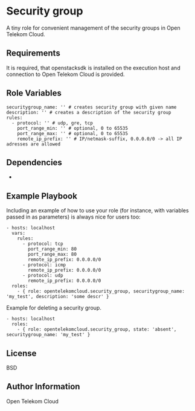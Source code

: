 Security group
==============

A tiny role for convenient management of the security groups in Open Telekom Cloud.

Requirements
------------

It is required, that openstacksdk is installed on the execution host and connection to Open Telekom Cloud is provided.

Role Variables
--------------

    securitygroup_name: '' # creates security group with given name
    description: '' # creates a description of the security group
    rules:
      - protocol: '' # udp, gre, tcp
        port_range_min: '' # optional, 0 to 65535
        port_range_max: '' # optional, 0 to 65535
        remote_ip_prefix: '' # IP/netmask-suffix, 0.0.0.0/0 -> all IP adresses are allowed

Dependencies
------------

-

Example Playbook
----------------

Including an example of how to use your role (for instance, with variables passed in as parameters) is always nice for users too:

    - hosts: localhost
      vars:
        rules:
          - protocol: tcp
            port_range_min: 80
            port_range_max: 80
            remote_ip_prefix: 0.0.0.0/0
          - protocol: icmp
            remote_ip_prefix: 0.0.0.0/0
          - protocol: udp
            remote_ip_prefix: 0.0.0.0/0
      roles:
        - { role: opentelekomcloud.security_group, securitygroup_name: 'my_test', description: 'some descr' }
  
Example for deleting a security group.
    
    - hosts: localhost
      roles:
        - { role: opentelekomcloud.security_group, state: 'absent', securitygroup_name: 'my_test' }

License
-------

BSD

Author Information
------------------

Open Telekom Cloud
